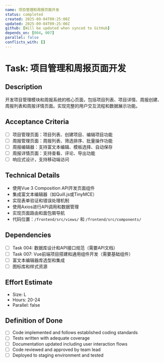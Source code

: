 ```yaml
---
name: 项目管理和周报页面开发
status: completed
created: 2025-09-04T09:25:00Z
updated: 2025-09-04T09:25:00Z
github: [Will be updated when synced to GitHub]
depends_on: [004, 007]
parallel: false
conflicts_with: []
---
```


# Task: 项目管理和周报页面开发

## Description
开发项目管理模块和周报系统的核心页面，包括项目列表、项目详情、周报创建、周报列表和周报详情页面。实现完整的用户交互流程和数据展示功能。

## Acceptance Criteria
- [ ] 项目管理页面：项目列表、创建项目、编辑项目功能
- [ ] 周报管理页面：周报列表、筛选排序、批量操作功能
- [ ] 周报编辑器：支持富文本编辑、模板选择、自动保存
- [ ] 周报详情页面：支持查看、评论、导出功能
- [ ] 响应式设计，支持移动端访问

## Technical Details
- 使用Vue 3 Composition API开发页面组件
- 集成富文本编辑器（如Quill.js或TinyMCE）
- 实现表单验证和错误处理机制
- 使用Axios进行API调用和数据管理
- 实现页面路由和面包屑导航
- 代码位置：`/frontend/src/views/` 和 `/frontend/src/components/`

## Dependencies
- [ ] Task 004: 数据库设计和API接口规范（需要API文档）
- [ ] Task 007: Vue前端项目搭建和通用组件开发（需要基础组件）
- [ ] 富文本编辑器库选型和集成
- [ ] 图标库和样式资源

## Effort Estimate  
- Size: L
- Hours: 20-24
- Parallel: false

## Definition of Done
- [ ] Code implemented and follows established coding standards
- [ ] Tests written with adequate coverage
- [ ] Documentation updated including user interaction flows
- [ ] Code reviewed and approved by team lead
- [ ] Deployed to staging environment and tested